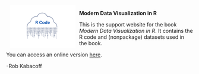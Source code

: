 <img src="rcode.png" width="35%" align="left" hspace="10"/>

**Modern Data Visualization in R**

This is the support website for the book *Modern Data Visualization in R*. It contains the R code and (nonpackage) datasets used in the book.

You can access an online version [here](http://rkabacoff.github.io/datavis).


-Rob Kabacoff
